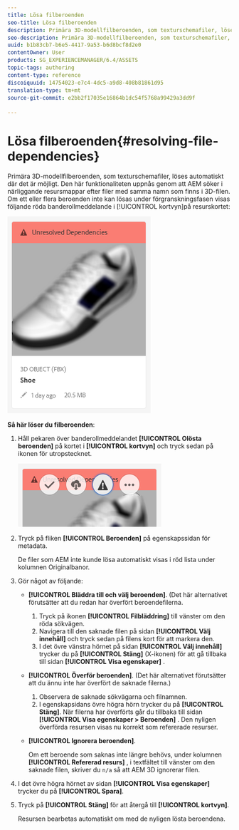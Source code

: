 ```yaml
---
title: Lösa filberoenden
seo-title: Lösa filberoenden
description: Primära 3D-modellfilberoenden, som texturschemafiler, löses automatiskt där det är möjligt. Den här funktionaliteten uppnås genom att AEM söker i närliggande resursmappar efter filer med samma namn som finns i 3D-filen.
seo-description: Primära 3D-modellfilberoenden, som texturschemafiler, löses automatiskt där det är möjligt. Den här funktionaliteten uppnås genom att AEM söker i närliggande resursmappar efter filer med samma namn som finns i 3D-filen.
uuid: b1b83cb7-b6e5-4417-9a53-b6d8bcf8d2e0
contentOwner: User
products: SG_EXPERIENCEMANAGER/6.4/ASSETS
topic-tags: authoring
content-type: reference
discoiquuid: 14754023-e7c4-4dc5-a9d8-408b81861d95
translation-type: tm+mt
source-git-commit: e2bb2f17035e16864b1dc54f5768a99429a3dd9f

---
```



# Lösa filberoenden{#resolving-file-dependencies}

Primära 3D-modellfilberoenden, som texturschemafiler, löses automatiskt där det är möjligt. Den här funktionaliteten uppnås genom att AEM söker i närliggande resursmappar efter filer med samma namn som finns i 3D-filen. Om ett eller flera beroenden inte kan lösas under förgranskningsfasen visas följande röda banderollmeddelande i [!UICONTROL kortvyn]på resurskortet:

![chlimage_1-189](assets/chlimage_1-189.png)

**Så här löser du filberoenden**:

1. Håll pekaren över banderollmeddelandet **[!UICONTROL Olösta beroenden]** på kortet i **[!UICONTROL kortvyn]** och tryck sedan på ikonen för utropstecknet.

   ![chlimage_1-190](assets/chlimage_1-190.png)

1. Tryck på fliken **[!UICONTROL Beroenden]** på egenskapssidan för metadata.

   De filer som AEM inte kunde lösa automatiskt visas i röd lista under kolumnen Originalbanor.

1. Gör något av följande:

   * **[!UICONTROL Bläddra till och välj beroenden]**. (Det här alternativet förutsätter att du redan har överfört beroendefilerna.

      1. Tryck på ikonen **[!UICONTROL Filbläddring]** till vänster om den röda sökvägen.
      1. Navigera till den saknade filen på sidan **[!UICONTROL Välj innehåll]** och tryck sedan på filens kort för att markera den.
      1. I det övre vänstra hörnet på sidan **[!UICONTROL Välj innehåll]** trycker du på **[!UICONTROL Stäng]** (X-ikonen) för att gå tillbaka till sidan **[!UICONTROL Visa egenskaper]** .
   * **[!UICONTROL Överför beroenden]**. (Det här alternativet förutsätter att du ännu inte har överfört de saknade filerna.)

      1. Observera de saknade sökvägarna och filnamnen.
      1. I egenskapsidans övre högra hörn trycker du på **[!UICONTROL Stäng]**.
   När filerna har överförts går du tillbaka till sidan **[!UICONTROL Visa egenskaper > Beroenden]** . Den nyligen överförda resursen visas nu korrekt som refererade resurser.

   * **[!UICONTROL Ignorera beroenden]**.

      Om ett beroende som saknas inte längre behövs, under kolumnen **[!UICONTROL Refererad resurs]** , i textfältet till vänster om den saknade filen, skriver du `n/a` så att AEM 3D ignorerar filen.



1. I det övre högra hörnet av sidan **[!UICONTROL Visa egenskaper]** trycker du på **[!UICONTROL Spara]**.
1. Tryck på **[!UICONTROL Stäng]** för att återgå till **[!UICONTROL kortvyn]**.

   Resursen bearbetas automatiskt om med de nyligen lösta beroendena.

